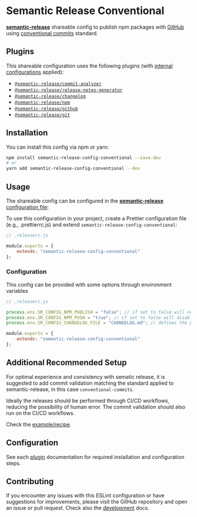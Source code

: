 # Semantic Release Conventional

[**semantic-release**](https://github.com/semantic-release/semantic-release) shareable config to publish npm packages with [GitHub](https://github.com) using [conventional commits](https://www.conventionalcommits.org/en/v1.0.0/) standard.

## Plugins

This shareable configuration uses the following plugins (with [internal configurations](https://github.com/abelflopes/semantic-release-config-conventional/blob/master/src/index.ts) applied):

- [`@semantic-release/commit-analyzer`](https://github.com/semantic-release/commit-analyzer)
- [`@semantic-release/release-notes-generator`](https://github.com/semantic-release/release-notes-generator)
- [`@semantic-release/changelog`](https://github.com/semantic-release/changelog)
- [`@semantic-release/npm`](https://github.com/semantic-release/npm)
- [`@semantic-release/github`](https://github.com/semantic-release/github)
- [`@semantic-release/git`](https://github.com/semantic-release/git)

## Installation

You can install this config via npm or yarn:

```bash
npm install semantic-release-config-conventional --save-dev
# or
yarn add semantic-release-config-conventional --dev
```

## Usage

The shareable config can be configured in the [**semantic-release** configuration file](https://github.com/semantic-release/semantic-release/blob/master/docs/usage/configuration.md#configuration):

To use this configuration in your project, create a Prettier configuration file
(e.g., .prettierrc.js) and extend `semantic-release-config-conventional`:

```js
// .releaserc.js

module.exports = {
    extends: "semantic-release-config-conventional"
};
```

### Configuration

This config can be provided with some options through environment variables

```js
// .releaserc.js

process.env.SR_CONFIG_NPM_PUBLISH = "false"; // if set to false will not attempt to publish a package to the registry
process.env.SR_CONFIG_NPM_PUSH = "true"; // if set to false will disable pushing of the package.json and changelog files after releasing
process.env.SR_CONFIG_CHANGELOG_FILE = "CHANGELOG.md"; // defines the path for the changelog file

module.exports = {
    extends: "semantic-release-config-conventional"
};
```

## Additional Recommended Setup

For optimal experience and consistency with sematic release, it is suggested to add commit validation matching the standard applied to semantic-release, in this case `conventional-commits`.

Ideally the releases should be performed through CI/CD workflows, reducing the possibility of human error. The commit validation should also run on the CI/CD workflows.

Check the [example/recipe](https://github.com/abelflopes/semantic-release-config-conventional/tree/master/docs/example).


## Configuration

See each [plugin](#plugins) documentation for required installation and configuration steps.

## Contributing

If you encounter any issues with this ESLint configuration or have suggestions for improvements,
please visit the GitHub repository and open an issue or pull request.
Check also the [development](./docs/DEVELOPMENT.md) docs.